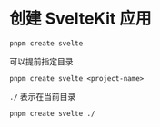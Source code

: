 # 创建 SvelteKit 应用

```
pnpm create svelte
```

可以提前指定目录

```
pnpm create svelte <project-name>
```

`./` 表示在当前目录

```
pnpm create svelte ./
```
